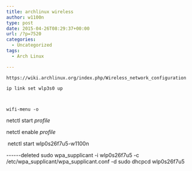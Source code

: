 ```yaml
---
title: archlinux wireless
author: w1100n
type: post
date: 2015-04-26T08:29:37+00:00
url: /?p=7520
categories:
  - Uncategorized
tags:
  - Arch Linux

---
```

    https://wiki.archlinux.org/index.php/Wireless_network_configuration
    
    ip link set wlp3s0 up
    
    
    
    wifi-menu -o
    

netctl start <i>profile</i>

netctl enable <i>profile</i>

 netctl start wlp0s26f7u5-w1100n

------deleted
sudo wpa_supplicant -i wlp0s26f7u5 -c /etc/wpa_supplicant/wpa_supplicant.conf -d sudo dhcpcd wlp0s26f7u5